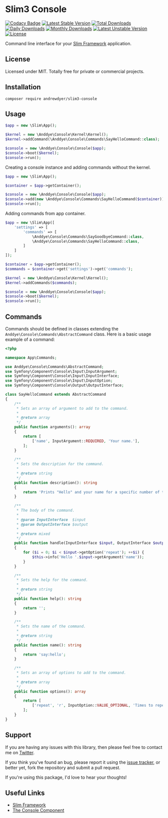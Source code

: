 # Slim3 Console

[![Codacy Badge](https://api.codacy.com/project/badge/Grade/d2fd0d48d90e4c829d3228b7029ae244)](https://www.codacy.com/app/andrewdyer/slim3-console?utm_source=github.com&amp;utm_medium=referral&amp;utm_content=andrewdyer/slim3-console&amp;utm_campaign=Badge_Grade)
[![Latest Stable Version](https://poser.pugx.org/andrewdyer/slim3-console/v/stable)](https://packagist.org/packages/andrewdyer/slim3-console)
[![Total Downloads](https://poser.pugx.org/andrewdyer/slim3-console/downloads)](https://packagist.org/packages/andrewdyer/slim3-console)
[![Daily Downloads](https://poser.pugx.org/andrewdyer/slim3-console/d/daily)](https://packagist.org/packages/andrewdyer/slim3-console)
[![Monthly Downloads](https://poser.pugx.org/andrewdyer/slim3-console/d/monthly)](https://packagist.org/packages/andrewdyer/slim3-console)
[![Latest Unstable Version](https://poser.pugx.org/andrewdyer/slim3-console/v/unstable)](https://packagist.org/packages/andrewdyer/slim3-console)
[![License](https://poser.pugx.org/andrewdyer/slim3-console/license)](https://packagist.org/packages/andrewdyer/slim3-console)

Command line interface for your [Slim Framework](https://www.slimframework.com) application.

## License

Licensed under MIT. Totally free for private or commercial projects.

## Installation

```text
composer require andrewdyer/slim3-console
```

## Usage

```php
$app = new \Slim\App();

$kernel = new \Anddye\Console\Kernel\Kernel();
$kernel->addCommand(\Anddye\Console\Commands\SayHelloCommand::class);

$console = new \Anddye\Console\Console($app);
$console->boot($kernel);
$console->run();
```

Creating a console instance and adding commands without the kernel.

```php
$app = new \Slim\App();

$container = $app->getContainer();

$console = new \Anddye\Console\Console($app);
$console->add(new \Anddye\Console\Commands\SayHelloCommand($container));
$console->run();
```

Adding commands from app container.

```php
$app = new \Slim\App([
    'settings' => [
        'commands' => [
            \Anddye\Console\Commands\SayGoodbyeCommand::class,
            \Anddye\Console\Commands\SayHelloCommand::class,
        ]
    ]
]);

$container = $app->getContainer();
$commands = $container->get('settings')->get('commands');

$kernel = new \Anddye\Console\Kernel\Kernel();
$kernel->addCommands($commands);

$console = new \Anddye\Console\Console($app);
$console->boot($kernel);
$console->run();
```

## Commands

Commands should be defined in classes extending the `Anddye\Console\Commands\AbstractCommand` class. Here is a basic usage example of a command:

```php
<?php

namespace App\Commands;

use Anddye\Console\Commands\AbstractCommand;
use Symfony\Component\Console\Input\InputArgument;
use Symfony\Component\Console\Input\InputInterface;
use Symfony\Component\Console\Input\InputOption;
use Symfony\Component\Console\Output\OutputInterface;

class SayHelloCommand extends AbstractCommand
{
    /**
     * Sets an array of argument to add to the command.
     *
     * @return array
     */
    public function arguments(): array
    {
        return [
            ['name', InputArgument::REQUIRED, 'Your name.'],
        ];
    }

    /**
     * Sets the description for the command.
     *
     * @return string
     */
    public function description(): string
    {
        return 'Prints "Hello" and your name for a specific number of times.';
    }

    /**
     * The body of the command.
     *
     * @param InputInterface  $input
     * @param OutputInterface $output
     *
     * @return mixed
     */
    public function handle(InputInterface $input, OutputInterface $output)
    {
        for ($i = 0; $i < $input->getOption('repeat'); ++$i) {
            $this->info('Hello '.$input->getArgument('name'));
        }
    }

    /**
     * Sets the help for the command.
     *
     * @return string
     */
    public function help(): string
    {
        return '';
    }

    /**
     * Sets the name of the command.
     *
     * @return string
     */
    public function name(): string
    {
        return 'say:hello';
    }

    /**
     * Sets an array of options to add to the command.
     *
     * @return array
     */
    public function options(): array
    {
        return [
            ['repeat', 'r', InputOption::VALUE_OPTIONAL, 'Times to repeat the output.', 1],
        ];
    }
}
```

## Support
   
If you are having any issues with this library, then please feel free to contact me on [Twitter](https://twitter.com/andyer92).

If you think you've found an bug, please report it using the [issue tracker](https://github.com/andrewdyer/slim3-console/issues), or better yet, fork the repository and submit a pull request.

If you're using this package, I'd love to hear your thoughts!

## Useful Links

*   [Slim Framework](https://www.slimframework.com)
*   [The Console Component](https://symfony.com/doc/current/components/console.html)
